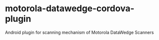# motorola-datawedge-cordova-plugin
Android plugin for scanning mechanism of Motorola DataWedge Scanners
